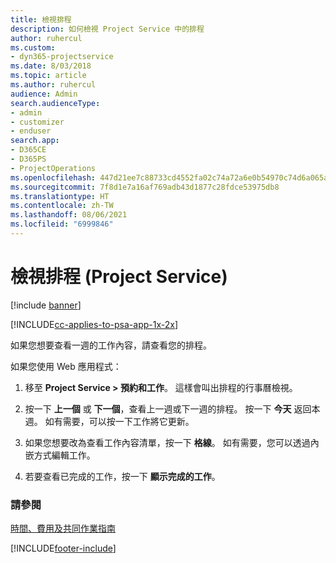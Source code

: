 ```yaml
---
title: 檢視排程
description: 如何檢視 Project Service 中的排程
author: ruhercul
ms.custom:
- dyn365-projectservice
ms.date: 8/03/2018
ms.topic: article
ms.author: ruhercul
audience: Admin
search.audienceType:
- admin
- customizer
- enduser
search.app:
- D365CE
- D365PS
- ProjectOperations
ms.openlocfilehash: 447d21ee7c88733cd4552fa02c74a72a6e0b54970c74d6a065a9b3fe93bbb266
ms.sourcegitcommit: 7f8d1e7a16af769adb43d1877c28fdce53975db8
ms.translationtype: HT
ms.contentlocale: zh-TW
ms.lasthandoff: 08/06/2021
ms.locfileid: "6999846"
---
```

# <a name="view-your-schedule-project-service"></a>檢視排程 (Project Service)

[!include [banner](../includes/psa-now-project-operations.md)]

[!INCLUDE[cc-applies-to-psa-app-1x-2x](../includes/cc-applies-to-psa-app-1x-2x.md)]

如果您想要查看一週的工作內容，請查看您的排程。  
  
 如果您使用 Web 應用程式：  
  
1.  移至 **Project Service > 預約和工作**。 這樣會叫出排程的行事曆檢視。  
  
2.  按一下 **上一個** 或 **下一個**，查看上一週或下一週的排程。 按一下 **今天** 返回本週。 如有需要，可以按一下工作將它更新。  
  
3.  如果您想要改為查看工作內容清單，按一下 **格線**。 如有需要，您可以透過內嵌方式編輯工作。  
  
4.  若要查看已完成的工作，按一下 **顯示完成的工作**。  
  
### <a name="see-also"></a>請參閱  
 [時間、費用及共同作業指南](../psa/time-expense-collaboration-guide.md)


[!INCLUDE[footer-include](../includes/footer-banner.md)]